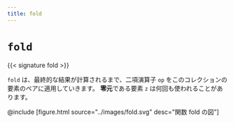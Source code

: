 ```yaml
---
title: fold
---
```


# `fold`

{{< signature fold >}}

`fold` は、最終的な結果が計算されるまで、二項演算子 `op` をこのコレクションの要素のペアに適用していきます。
<strong>零元</strong>である要素 `z` は何回も使われることがあります。

@include [figure.html source="../images/fold.svg" desc="関数 fold の図"]
